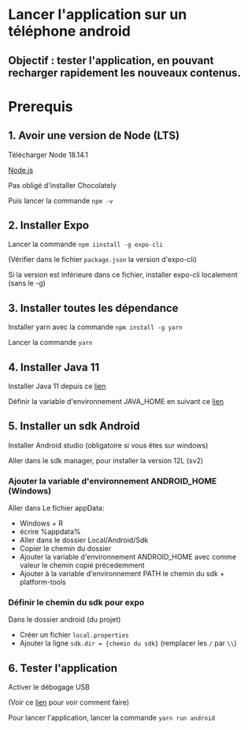 # Lancer l'application sur un téléphone android

## Objectif : tester l'application, en pouvant recharger rapidement les nouveaux contenus.

# Prerequis

## 1. Avoir une version de Node (LTS)

Télécharger Node 18.14.1

[Node.js](https://nodejs.org/en/)

Pas obligé d'installer Chocolately

Puis lancer la commande `npm -v`

## 2. Installer Expo

Lancer la commande `npm iinstall -g expo-cli`

(Vérifier dans le fichier `package.json` la version d'expo-cli)

Si la version est inférieure dans ce fichier, installer expo-cli localement (sans le -g)

## 3. Installer toutes les dépendance

Installer yarn avec la commande `npm install -g yarn`

Lancer la commande `yarn`

## 4. Installer Java 11

Installer Java 11 depuis ce [lien](https://www.oracle.com/fr/java/technologies/javase/jdk11-archive-downloads.html)

Définir la variable d'environnement JAVA_HOME en suivant ce [lien](https://confluence.atlassian.com/conf711/setting-the-java_home-variable-in-windows-1044782804.html)

## 5. Installer un sdk Android

Installer Android studio (obligatoire si vous êtes sur windows)

Aller dans le sdk manager, pour installer la version 12L (sv2)

### Ajouter la variable d'environnement ANDROID_HOME (Windows)

Aller dans Le fichier appData:

- Windows + R
- écrire %appdata%
- Aller dans le dossier Local/Android/Sdk
- Copier le chemin du dossier
- Ajouter la variable d'environnement ANDROID_HOME avec comme valeur le chemin copié précedemment
- Ajouter à la variable d'environnement PATH le chemin du sdk + platform-tools

### Définir le chemin du sdk pour expo

Dans le dossier android (du projet)

- Créer un fichier `local.properties`
- Ajouter la ligne `sdk.dir = {chemin du sdk}` (remplacer les `/` par `\\`)

## 6. Tester l'application

Activer le débogage USB

(Voir ce [lien](https://www.frandroid.com/comment-faire/tutoriaux/229753_questcequelemodedebogageusb) pour voir comment faire)

Pour lancer l'application, lancer la commande `yarn run android`
